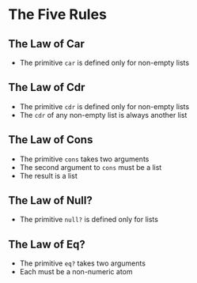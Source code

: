 # The Five Rules

## The Law of Car
* The primitive `car` is defined only for non-empty lists

## The Law of Cdr
* The primitive `cdr` is defined only for non-empty lists
* The `cdr` of any non-empty list is always another list

## The Law of Cons
* The primitive `cons` takes two arguments
* The second argument to `cons` must be a list
* The result is a list

## The Law of Null?
* The primitive `null?` is defined only for lists

## The Law of Eq?
* The primitive `eq?` takes two arguments
* Each must be a non-numeric atom